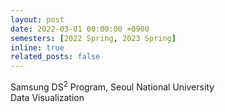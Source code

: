 ```yaml
---
layout: post
date: 2022-03-01 00:00:00 +0900
semesters: [2022 Spring, 2023 Spring]
inline: true
related_posts: false
---
```


Samsung DS<sup>2</sup> Program, Seoul National University<br />
Data Visualization